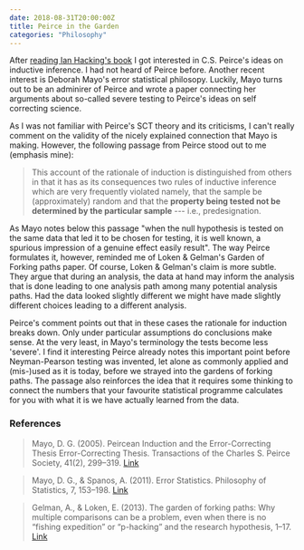 ```yaml
---
date: 2018-08-31T20:00:00Z
title: Peirce in the Garden
categories: "Philosophy"
---
```


After [reading Ian Hacking's book](/articles/hacking-inductive-logic/) I got interested in C.S. Peirce's ideas on inductive inference. I had not heard of Peirce before. Another recent interest is Deborah Mayo's error statistical philosopy. Luckily, Mayo turns out to be an adminirer of Peirce and wrote a paper connecting her arguments about so-called severe testing to Peirce's ideas on self correcting science.

As I was not familiar with Peirce's SCT theory and its criticisms, I can't really comment on the validity of the nicely explained connection that Mayo is making. However, the following passage from Peirce stood out to me (emphasis mine):

> This account of the rationale of induction is distinguished from others in that it has as its consequences two rules of inductive inference which are very frequently violated  namely, that the sample be (approximately) random and that the **property being tested not be determined by the particular sample** --- i.e., predesignation.

As Mayo notes below this passage "when the null hypothesis is tested on the same data that led it to be chosen for testing, it is well known, a spurious impression of a genuine effect easily result". The way Peirce formulates it, however, reminded me of Loken & Gelman's Garden of Forking paths paper.  Of course, Loken & Gelman's claim is more subtle. They argue that during an analysis, the data at hand may inform the analysis that is done leading to one analysis path among many potential analysis paths. Had the data looked slightly different we might have made slightly different choices leading to a different analysis. 

Peirce's comment points out that in these cases the rationale for induction breaks down. Only under particular assumptions do conclusions make sense. At the very least, in Mayo's terminology the tests become less 'severe'. I find it interesting Peirce already notes this important point before Neyman-Pearson testing was invented, let alone as commonly applied and (mis-)used as it is today, before we strayed into the gardens of forking paths. The passage also reinforces the idea that it requires some thinking to connect the numbers that your favourite statistical programme calculates for you with what it is we have actually learned from the data. 

### References
>Mayo, D. G. (2005). Peircean Induction and the Error-Correcting Thesis Error-Correcting Thesis. Transactions of the Charles S. Peirce Society, 41(2), 299–319. [Link](https://doi.org/10.1353/csp.2011.0039)

>Mayo, D. G., & Spanos, A. (2011). Error Statistics. Philosophy of Statistics, 7, 153–198. [Link](https://doi.org/10.1016/B978-0-444-51862-0.50005-8)

>Gelman, A., & Loken, E. (2013). The garden of forking paths: Why multiple comparisons can be a problem, even when there is no “fishing expedition” or “p-hacking” and the research hypothesis, 1–17. [Link](https://doi.org/10.1037/a0037714)